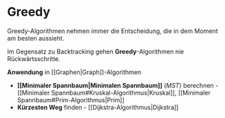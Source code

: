 # Greedy
Greedy-Algorithmen nehmen immer die Entscheidung, die in dem Moment am besten aussieht.

Im Gegensatz zu Backtracking gehen **Greedy**-Algorithmen nie Rückwärtsschritte.

**Anwendung** in [[Graphen|Graph]]-Algorithmen
- **[[Minimaler Spannbaum|Minimalen Spannbaum]]** (*MST*) berechnen - [[Minimaler Spannbaum#Kruskal-Algorithmus|Kruskal]], [[Minimaler Spannbaum#Prim-Algorithmus|Prim]]
- **Kürzesten Weg** finden - [[Dijkstra-Algorithmus|Dijkstra]]

